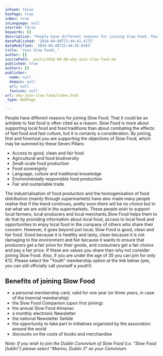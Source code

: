 ```yaml
---
inFeed: false
hasPage: true
inNav: true
inLanguage: null
starred: false
keywords: []
description: "People have different reasons for joining Slow Food. That it could be an antidote to fast food is often cited as a reason. Slow Food is more about supporting local food and food traditions than about combating the effects of fast food and fast culture, but it is certainly a consideration.\n\nBy joining, first and foremost you are supporting the objectives of Slow Food, which may be summed by these Seven Pillars:\_"
datePublished: '2016-04-08T22:44:41.417Z'
dateModified: '2016-04-08T22:44:35.836Z'
title: "Join Slow Food\_"
author: []
sourcePath: _posts/2016-04-08-why-join-slow-food.md
published: true
authors: []
publisher:
  name: null
  domain: null
  url: null
  favicon: null
url: why-join-slow-food/index.html
_type: WebPage

---
```

People have different reasons for joining Slow Food. That it could be an antidote to fast food is often cited as a reason. Slow Food is more about supporting local food and food traditions than about combating the effects of fast food and fast culture, but it is certainly a consideration.
By joining, first and foremost you are supporting the objectives of Slow Food, which may be summed by these Seven Pillars: 

* Access to good, clean and fair food 
* Agricultural and food biodiversity 
* Small-scale food production 
* Food sovereignty 
* Language, culture and traditional knowledge 
* Environmentally responsible food production 
* Fair and sustainable trade 

The industrialisation of food production and the homogenisation of food distribution (mainly through supermarkets) have also made many people realise that if the trend continues, pretty soon there will be no choice but to eat what we are sold in the supermarkets. These people wish to support local farmers, local producers and local merchants.Slow Food helps them to do that by providing information about local food, access to local food and opportunities to enjoy local food in the company of others who share their concern.
However, it goes beyond just local; Slow Food is good, clean and fair food. Good because it is healthy and tasty, clean because it is not damaging to the environment and fair because it wants to ensure that producers get a fair price for their goods, and consumers get a fair choice and pay a fair price. If these are values you share then why not consider joining Slow Food.
Also, if you are under the age of 35 you can join for only €12\. Please select the "Youth" membership option at the link below (yes, you can still officially call yourself a youth!). 

## Benefits of joining Slow Food 

* a personal membership card, valid for one year (or three years, in case of the triennial membership) 
* the Slow Food Companion (upon first joining) 
* the annual Slow Food Almanac 
* a monthly electronic Newsletter 
* the national Newsletter Seilide 
* the opportunity to take part in initiatives organized by the association around the world 
* discounts on the costs of books and merchandise 

_Note: If you wish to join the Dublin Convivium of Slow Food (i.e. "Slow Food Dublin") please select "Marino, Dublin 3" as your Convivium._